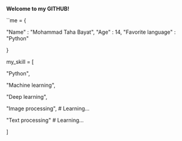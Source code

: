 
**Welcome to my GITHUB!**

``me = {

"Name" : "Mohammad Taha Bayat",
"Age" : 14,
"Favorite language" : "Python"

}

my_skill = [

"Python",

"Machine learning",

"Deep learning",

"Image processing", # Learning...

"Text processing" # Learning...

]

